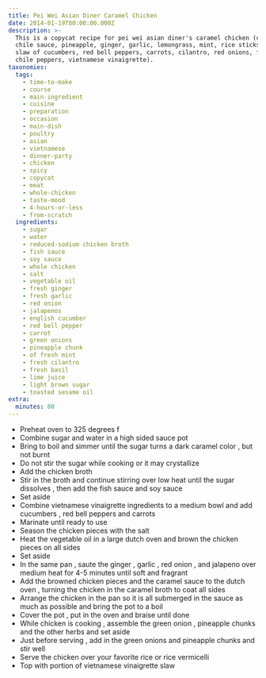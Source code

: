 ```yaml
---
title: Pei Wei Asian Diner Caramel Chicken
date: 2014-01-19T00:00:00.000Z
description: >-
  This is a copycat recipe for pei wei asian diner's caramel chicken (caramel
  chile sauce, pineapple, ginger, garlic, lemongrass, mint, rice sticks, asian
  slaw of cucumbers, red bell peppers, carrots, cilantro, red onions, fresno
  chile peppers, vietnamese vinaigrette).
taxonomies:
  tags:
    - time-to-make
    - course
    - main-ingredient
    - cuisine
    - preparation
    - occasion
    - main-dish
    - poultry
    - asian
    - vietnamese
    - dinner-party
    - chicken
    - spicy
    - copycat
    - meat
    - whole-chicken
    - taste-mood
    - 4-hours-or-less
    - from-scratch
  ingredients:
    - sugar
    - water
    - reduced-sodium chicken broth
    - fish sauce
    - soy sauce
    - whole chicken
    - salt
    - vegetable oil
    - fresh ginger
    - fresh garlic
    - red onion
    - jalapenos
    - english cucumber
    - red bell pepper
    - carrot
    - green onions
    - pineapple chunk
    - of fresh mint
    - fresh cilantro
    - fresh basil
    - lime juice
    - light brown sugar
    - toasted sesame oil
extra:
  minutes: 80
---
```

 - Preheat oven to 325 degrees f
 - Combine sugar and water in a high sided sauce pot
 - Bring to boil and simmer until the sugar turns a dark caramel color , but not burnt
 - Do not stir the sugar while cooking or it may crystallize
 - Add the chicken broth
 - Stir in the broth and continue stirring over low heat until the sugar dissolves , then add the fish sauce and soy sauce
 - Set aside
 - Combine vietnamese vinaigrette ingredients to a medium bowl and add cucumbers , red bell peppers and carrots
 - Marinate until ready to use
 - Season the chicken pieces with the salt
 - Heat the vegetable oil in a large dutch oven and brown the chicken pieces on all sides
 - Set aside
 - In the same pan , saute the ginger , garlic , red onion , and jalapeno over medium heat for 4-5 minutes until soft and fragrant
 - Add the browned chicken pieces and the caramel sauce to the dutch oven , turning the chicken in the caramel broth to coat all sides
 - Arrange the chicken in the pan so it is all submerged in the sauce as much as possible and bring the pot to a boil
 - Cover the pot , put in the oven and braise until done
 - While chicken is cooking , assemble the green onion , pineapple chunks and the other herbs and set aside
 - Just before serving , add in the green onions and pineapple chunks and stir well
 - Serve the chicken over your favorite rice or rice vermicelli
 - Top with portion of vietnamese vinaigrette slaw
